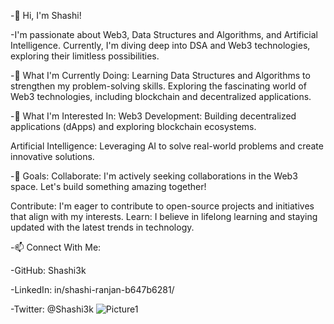 -👋 Hi, I'm Shashi!

-I'm passionate about Web3, Data Structures and Algorithms, and Artificial Intelligence. Currently, I'm diving deep into DSA and Web3 technologies, exploring their limitless possibilities.

-🌱 What I'm Currently Doing:
Learning Data Structures and Algorithms to strengthen my problem-solving skills.
Exploring the fascinating world of Web3 technologies, including blockchain and decentralized applications.

-🔭 What I'm Interested In:
Web3 Development: Building decentralized applications (dApps) and exploring blockchain ecosystems.

Artificial Intelligence: Leveraging AI to solve real-world problems and create innovative solutions.

-🚀 Goals:
Collaborate: I'm actively seeking collaborations in the Web3 space. Let's build something amazing together!

Contribute: I'm eager to contribute to open-source projects and initiatives that align with my interests.
Learn: I believe in lifelong learning and staying updated with the latest trends in technology.

-📫 Connect With Me:

-GitHub: Shashi3k

-LinkedIn: in/shashi-ranjan-b647b6281/

-Twitter: @Shashi3k
 ![Picture1](https://github.com/Shashi3k/marketplace-eth1/assets/139968956/a5498b8c-b586-4241-8668-c06c081c4daa)

<!---
Shashi3k/Shashi3k is a ✨ special ✨ repository because its `README.md` (this file) appears on your GitHub profile.
You can click the Preview link to take a look at your changes.
--->
